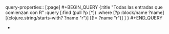 query-properties:: [:page]
#+BEGIN_QUERY
{:title "Todas las entradas que comienzan con R"
 :query [:find (pull ?p [*])
         :where 
         [?p :block/name ?name]
	 [(clojure.string/starts-with? ?name "r")]
     [(!= ?name "r")]
	 ]
}
#+END_QUERY

-